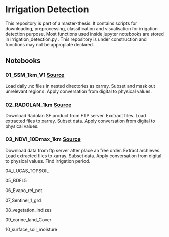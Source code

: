 # Irrigation Detection 
This repository is part of a master-thesis. It contains scripts for downloading, preprocessing, classification and visualisation for irrigation detection purpose. Most functions used inside jupyter notebooks are stored in irrigation_detection.py . This repository is under construction and functions may not be appropiate declared.

## Notebooks
### 01_SSM_1km_V1 [Source](https://land.copernicus.eu/global/products/ssm)
Load daily .nc files in nested directories as xarray. Subset and mask out unrelevant regions. Apply conversation from digital to physical values.

### 02_RADOLAN_1km [Source](https://www.dwd.de/DE/leistungen/radolan/radolan_info/home_freie_radolan_kartendaten.html;jsessionid=71EBC7059819330A48470BECD8A5A175.live31093?nn=16102&lsbId=617848)
Download Radolan SF product from FTP server. Exctract files. Load extracted files to xarray. Subset data. Apply conversation from digital to physical values.

### 03_NDVI_10Dmax_1km [Source](https://land.copernicus.eu/global/products/ndvi)
Download data from ftp server after place an free order. Extract archieves. Load extracted files to xarray. Subset data. Apply conversation from digital to physical values. Find irrigation period.

04_LUCAS_TOPSOIL

05_BDFL5

06_Evapo_rel_pot

07_Sentinel_1_grd

08_vegetation_indizes

09_corine_land_Cover

10_surface_soil_moisture
